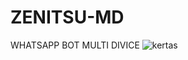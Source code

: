 # ZENITSU-MD
WHATSAPP BOT MULTI DIVICE
![kertas](https://github.com/user-attachments/assets/16486dc4-bd0f-44e4-96be-f8bf509f7280)
